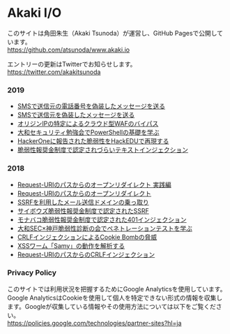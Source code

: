 # Akaki I/O

このサイトは角田朱生（Akaki Tsunoda）が運営し、GitHub Pagesで公開しています。  
https://github.com/atsunoda/www.akaki.io

エントリーの更新はTwitterでお知らせします。  
https://twitter.com/akakitsunoda

### 2019

* [SMSで送信元の電話番号を偽装したメッセージを送る](/2019/sms_spoofing_2.md)
* [SMSで送信元を偽装したメッセージを送る](/2019/sms_spoofing.md)
* [オリジンIPの特定によるクラウド型WAFのバイパス](/2019/cloud-waf_bypass.md)
* [大和セキュリティ勉強会でPowerShellの基礎を学ぶ](/2019/learning_powershell.md)
* [HackerOneに報告された脆弱性をHackEDUで再現する](/2019/hackedu.md)
* [脆弱性報奨金制度で認定されづらいテキストインジェクション](/2019/text_injection.md)

### 2018

* [Request-URIのパスからのオープンリダイレクト 実践編](/2018/practical_open_redirect_via_path.md)
* [Request-URIのパスからのオープンリダイレクト](/2018/open_redirect_via_path.md)
* [SSRFを利用したメール送信ドメインの乗っ取り](/2018/smtp_domain_takeover.md)
* [サイボウズ脆弱性報奨金制度で認定されたSSRF](/2018/ssrf_in_cybozu.md)
* [モナバコ脆弱性報奨金制度で認定された401インジェクション](/2018/401i_in_monabako.md)
* [大和SEC×神戸脆弱性診断の会でペネトレーションテストを学ぶ](/2018/learning_pentest_in_kobe.md)
* [CRLFインジェクションによるCookie Bombの脅威](/2018/impact_of_cookie_bomb.md)
* [XSSワーム「Samy」の動作を解析する](/2018/analyzing_samy_xss_worm.md)
* [Request-URIのパスからのCRLFインジェクション](/2018/crlfi_via_path_of_request-uri.md)

### Privacy Policy

このサイトでは利用状況を把握するためにGoogle Analyticsを使用しています。Google AnalyticsはCookieを使用して個人を特定できない形式の情報を収集します。Googleが収集している情報やその使用方法については以下をご覧ください。  
https://policies.google.com/technologies/partner-sites?hl=ja
